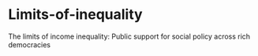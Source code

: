# Limits-of-inequality
The limits of income inequality: Public support for social policy across rich democracies
